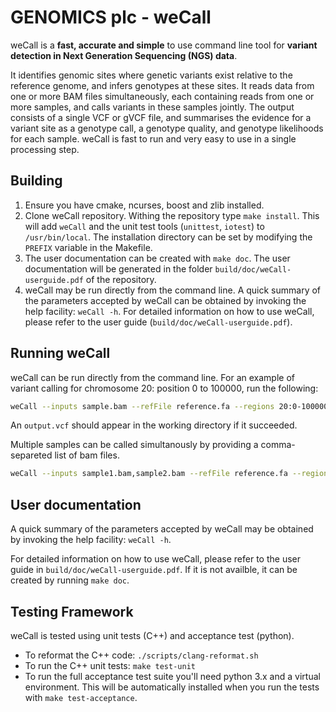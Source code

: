 # GENOMICS plc - weCall

weCall is a **fast, accurate and simple** to use command line tool for **variant detection in Next Generation
Sequencing (NGS) data**.

It identifies genomic sites where genetic variants exist relative to the reference genome, and infers genotypes at these sites. 
It reads data from one or more BAM files simultaneously, each containing reads from one or more samples, and calls variants in these samples jointly. The output consists of a single VCF or gVCF file, and summarises the evidence for a variant site as a genotype call, a genotype quality, and genotype likelihoods for each sample.
weCall is fast to run and very easy to use in a single processing step. 

## Building

1. Ensure you have cmake, ncurses, boost and zlib installed.
2. Clone weCall repository. Withing the repository type ```make install```. This will add ```weCall``` and the unit test tools (```unittest```, ```iotest```)
to ```/usr/bin/local```. The installation directory can be set by modifying the ```PREFIX``` variable in the Makefile.
3. The user documentation can be created with ```make doc```. The user documentation will be generated in the folder ```build/doc/weCall-userguide.pdf``` of the repository.
4. weCall may be run directly from the command line. A quick summary of the parameters accepted by weCall can be obtained by invoking the help facility:
 ```weCall -h```.
For detailed information on how to use weCall, please refer to the user guide (```build/doc/weCall-userguide.pdf```).

## Running weCall

weCall can be run directly from the command line. For an example of variant calling for chromosome 20: position 0 to 100000, run the following:
```bash
weCall --inputs sample.bam --refFile reference.fa --regions 20:0-100000
```
An `output.vcf` should appear in the working directory if it succeeded.

Multiple samples can be called simultanously by providing a comma-separeted list of bam files.
```bash
weCall --inputs sample1.bam,sample2.bam --refFile reference.fa --regions 20:0-100000
```

## User documentation

A quick summary of the parameters accepted by weCall may be obtained by invoking the help facility:
 ```weCall -h```.

For detailed information on how to use weCall, please refer to the user guide in ```build/doc/weCall-userguide.pdf```. 
If it is not availble, it can be created by running ```make doc```.

## Testing Framework

weCall is tested using unit tests (C++) and acceptance test (python).

* To reformat the C++ code: ```./scripts/clang-reformat.sh```
* To run the C++ unit tests:  ```make test-unit```
* To run the full acceptance test suite you'll need python 3.x and a virtual environment. This will be automatically installed when you run the tests with ```make test-acceptance```.
